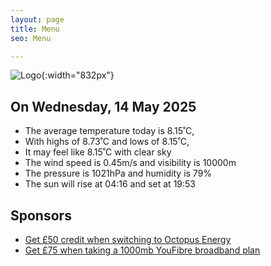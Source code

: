 ```yaml
---
layout: page
title: Menu
seo: Menu

---
```


![Logo](/images/logo.jpg){:width="832px"}

<!-- weather_marker starts -->
## On Wednesday, 14 May 2025

- The average temperature today is 8.15˚C,
- With highs of 8.73˚C and lows of 8.15˚C,
- It may feel like 8.15˚C with clear sky
- The wind speed is 0.45m/s and visibility is 10000m
- The pressure is 1021hPa and humidity is 79%
- The sun will rise at 04:16 and set at 19:53

<!-- weather_marker ends -->

## Sponsors

- [Get £50 credit when switching to Octopus Energy](https://bit.ly/3oD1nnS)
- [Get £75 when taking a 1000mb YouFibre broadband plan](https://aklam.io/91zWhU?)
